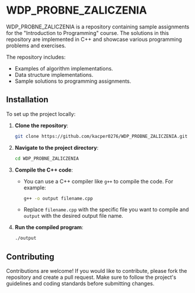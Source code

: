 # WDP_PROBNE_ZALICZENIA

WDP_PROBNE_ZALICZENIA is a repository containing sample assignments for the "Introduction to Programming" course. The solutions in this repository are implemented in C++ and showcase various programming problems and exercises.

The repository includes:
- Examples of algorithm implementations.
- Data structure implementations.
- Sample solutions to programming assignments.

## Installation

To set up the project locally:

1. **Clone the repository**:
    ```bash
    git clone https://github.com/kacper0276/WDP_PROBNE_ZALICZENIA.git
    ```

2. **Navigate to the project directory**:
    ```bash
    cd WDP_PROBNE_ZALICZENIA
    ```

3. **Compile the C++ code**:
    - You can use a C++ compiler like `g++` to compile the code. For example:
      ```bash
      g++ -o output filename.cpp
      ```
    - Replace `filename.cpp` with the specific file you want to compile and `output` with the desired output file name.

4. **Run the compiled program**:
    ```bash
    ./output
    ```

## Contributing

Contributions are welcome! If you would like to contribute, please fork the repository and create a pull request. Make sure to follow the project's guidelines and coding standards before submitting changes.
